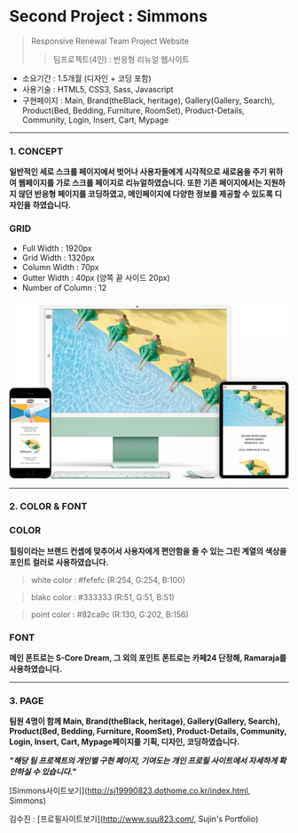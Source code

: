 # Second Project : Simmons
> Responsive Renewal Team Project Website
>> 팀프로젝트(4인) : 반응형 리뉴얼 웹사이트
- 소요기간 : 1.5개월 (디자인 + 코딩 포함)
- 사용기술 : HTML5, CSS3, Sass, Javascript
- 구현페이지 : Main, Brand(theBlack, heritage), Gallery(Gallery, Search), Product(Bed, Bedding, Furniture, RoomSet), Product-Details, Community, Login, Insert, Cart, Mypage


* * *
### 1. CONCEPT
**일반적인 세로 스크롤 페이지에서 벗어나 사용자들에게 시각적으로 새로움을 주기 위하여 웹페이지를 가로 스크롤 페이지로 리뉴얼하였습니다. 또한 기존 페이지에서는 지원하지 않던 반응형 페이지를 코딩하였고, 메인페이지에 다양한 정보를 제공할 수 있도록 디자인을 하였습니다.** 
### GRID
- Full Width : 1920px
- Grid Width : 1320px
- Column Width : 70px
- Gutter Width : 40px (양쪽 끝 사이드 20px)
- Number of Column : 12

###
###
![CONCEPT](./images/pf2-d.png)


* * *
### 2. COLOR & FONT
### COLOR
**힐링이라는 브랜드 컨셉에 맞추어서 사용자에게 편안함을 줄 수 있는 그린 계열의 색상을 포인트 컬러로 사용하였습니다.** 
> white color : #fefefc (R:254, G:254, B:100)

> blakc color : #333333 (R:51, G:51, B:51)

> point color : #82ca9c (R:130, G:202, B:156)

###
### FONT
**메인 폰트로는 S-Core Dream, 그 외의 포인트 폰트로는 카페24 단정해, Ramaraja를 사용하였습니다.** 


* * *
### 3. PAGE
**팀원 4명이 함께 Main, Brand(theBlack, heritage), Gallery(Gallery, Search), Product(Bed, Bedding, Furniture, RoomSet), Product-Details, Community, Login, Insert, Cart, Mypage페이지를 기획, 디자인, 코딩하였습니다.**

***"해당 팀 프로젝트의 개인별 구현 페이지, 기여도는 개인 프로필 사이트에서 자세하게 확인하실 수 있습니다."***

[Simmons사이트보기](http://sj19990823.dothome.co.kr/index.html, Simmons)

김수진 : [프로필사이트보기](http://www.suu823.com/, Sujin's Portfolio)